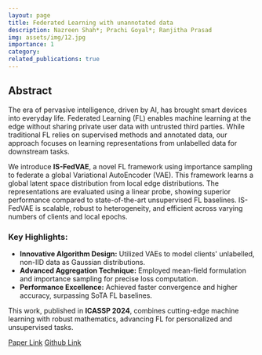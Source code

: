 ```yaml
---
layout: page
title: Federated Learning with unannotated data
description: Nazreen Shah*; Prachi Goyal*; Ranjitha Prasad
img: assets/img/12.jpg
importance: 1
category:
related_publications: true
---
```


<section id="abstract">
  <h2><b>Abstract</b></h2>
  <p>
    The era of pervasive intelligence, driven by AI, has brought smart devices into everyday life. Federated Learning (FL) enables machine learning at the edge without sharing private user data with untrusted third parties. While traditional FL relies on supervised methods and annotated data, our approach focuses on learning representations from unlabelled data for downstream tasks.
  </p>
  <p>
    We introduce <b>IS-FedVAE</b>, a novel FL framework using importance sampling to federate a global Variational AutoEncoder (VAE). This framework learns a global latent space distribution from local edge distributions. The representations are evaluated using a linear probe, showing superior performance compared to state-of-the-art unsupervised FL baselines. IS-FedVAE is scalable, robust to heterogeneity, and efficient across varying numbers of clients and local epochs.
  </p>
  <h3><b>Key Highlights:</b></h3>
  <ul>
    <li><b>Innovative Algorithm Design:</b> Utilized VAEs to model clients' unlabelled, non-IID data as Gaussian distributions.</li>
    <li><b>Advanced Aggregation Technique:</b> Employed mean-field formulation and importance sampling for precise loss computation.</li>
    <li><b>Performance Excellence:</b> Achieved faster convergence and higher accuracy, surpassing SoTA FL baselines.</li>
  </ul>
  <p>
    This work, published in <b>ICASSP 2024</b>, combines cutting-edge machine learning with robust mathematics, advancing FL for personalized and unsupervised tasks.
  </p>
</section>


<a href="https://ieeexplore.ieee.org/abstract/document/10447119">Paper Link</a>
<a href="https://ieeexplore.ieee.org/abstract/document/10447119">Github Link</a>
